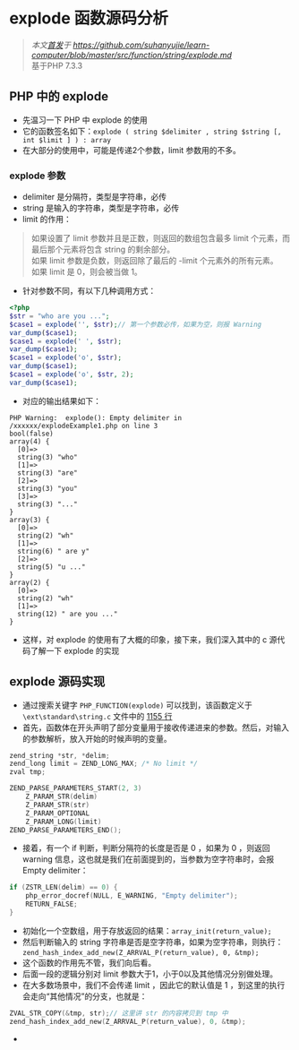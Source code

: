 # explode 函数源码分析
>*本文[首发](https://github.com/suhanyujie/learn-computer/blob/master/src/function/string/explode.md)于 https://github.com/suhanyujie/learn-computer/blob/master/src/function/string/explode.md* <br>
基于PHP 7.3.3

## PHP 中的 explode
* 先温习一下 PHP 中 explode 的使用
* 它的函数签名如下：`explode ( string $delimiter , string $string [, int $limit ] ) : array`
* 在大部分的使用中，可能是传递2个参数，limit 参数用的不多。

### explode 参数
* delimiter 是分隔符，类型是字符串，必传
* string 是输入的字符串，类型是字符串，必传
* limit 的作用：
> 如果设置了 limit 参数并且是正数，则返回的数组包含最多 limit 个元素，而最后那个元素将包含 string 的剩余部分。<br>
> 如果 limit 参数是负数，则返回除了最后的 -limit 个元素外的所有元素。<br>
> 如果 limit 是 0，则会被当做 1。<br>

* 针对参数不同，有以下几种调用方式：

```php
<?php
$str = "who are you ...";
$case1 = explode('', $str);// 第一个参数必传，如果为空，则报 Warning
var_dump($case1);
$case1 = explode(' ', $str);
var_dump($case1);
$case1 = explode('o', $str);
var_dump($case1);
$case1 = explode('o', $str, 2);
var_dump($case1);
```

* 对应的输出结果如下：

```
PHP Warning:  explode(): Empty delimiter in /xxxxxx/explodeExample1.php on line 3
bool(false)
array(4) {
  [0]=>
  string(3) "who"
  [1]=>
  string(3) "are"
  [2]=>
  string(3) "you"
  [3]=>
  string(3) "..."
}
array(3) {
  [0]=>
  string(2) "wh"
  [1]=>
  string(6) " are y"
  [2]=>
  string(5) "u ..."
}
array(2) {
  [0]=>
  string(2) "wh"
  [1]=>
  string(12) " are you ..."
}
```

* 这样，对 explode 的使用有了大概的印象，接下来，我们深入其中的 c 源代码了解一下 explode 的实现

## explode 源码实现
* 通过搜索关键字 `PHP_FUNCTION(explode)` 可以找到，该函数定义于 `\ext\standard\string.c` 文件中的 [1155 行](https://github.com/php/php-src/blob/9ebd7f36b1bcbb2b425ab8e903846f3339d6d566/ext/standard/string.c#L1155)
* 首先，函数体在开头声明了部分变量用于接收传递进来的参数。然后，对输入的参数解析，放入开始的时候声明的变量。

```c
zend_string *str, *delim;
zend_long limit = ZEND_LONG_MAX; /* No limit */
zval tmp;

ZEND_PARSE_PARAMETERS_START(2, 3)
    Z_PARAM_STR(delim)
    Z_PARAM_STR(str)
    Z_PARAM_OPTIONAL
    Z_PARAM_LONG(limit)
ZEND_PARSE_PARAMETERS_END();
```

* 接着，有一个 if 判断，判断分隔符的长度是否是 0 ，如果为 0 ，则返回 warning 信息，这也就是我们在前面提到的，当参数为空字符串时，会报 Empty delimiter：

```c
if (ZSTR_LEN(delim) == 0) {
    php_error_docref(NULL, E_WARNING, "Empty delimiter");
    RETURN_FALSE;
}
```

* 初始化一个空数组，用于存放返回的结果：`array_init(return_value);`
* 然后判断输入的 string 字符串是否是空字符串，如果为空字符串，则执行：`zend_hash_index_add_new(Z_ARRVAL_P(return_value), 0, &tmp);`
* 这个函数的作用先不管，我们向后看。
* 后面一段的逻辑分别对 limit 参数大于1，小于0以及其他情况分别做处理。
* 在大多数场景中，我们不会传递 limit ，因此它的默认值是 1 ，到这里的执行会走向“其他情况”的分支，也就是：

```c
ZVAL_STR_COPY(&tmp, str);// 这里讲 str 的内容拷贝到 tmp 中
zend_hash_index_add_new(Z_ARRVAL_P(return_value), 0, &tmp);
```

* 







